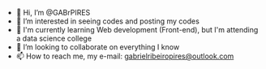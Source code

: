 - 👋 Hi, I’m @GABrPIRES
- 👀 I’m interested in seeing codes and posting my codes
- 🌱 I'm currently learning Web development (Front-end), but I'm attending a data science college
- 💞️ I’m looking to collaborate on everything I know
- 📫 How to reach me, my e-mail: gabrielribeiropires@outlook.com

<!---
GABrPIRES/GABrPIRES is a ✨ special ✨ repository because its `README.md` (this file) appears on your GitHub profile.
You can click the Preview link to take a look at your changes.
--->
